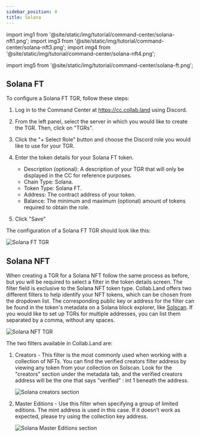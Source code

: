 ```yaml
---
sidebar_position: 4
title: Solana
---
```


import img1 from '@site/static/img/tutorial/command-center/solana-nft1.png';
import img3 from '@site/static/img/tutorial/command-center/solana-nft3.png';
import img4 from '@site/static/img/tutorial/command-center/solana-nft4.png';

import img5 from '@site/static/img/tutorial/command-center/solana-ft.png';

## Solana FT

To configure a Solana FT TGR, follow these steps:

1. Log in to the Command Center at https://cc.collab.land using Discord.
2. From the left panel, select the server in which you would like to create the TGR. Then, click on "TGRs".

3. Click the "+ Select Role" button and choose the Discord role you would like to use for your TGR.

4. Enter the token details for your Solana FT token.
   - Description (optional): A description of your TGR that will only be displayed in the CC for reference purposes.
   - Chain Type: Solana.
   - Token Type: Solana FT.
   - Address: The contract address of your token.
   - Balance: The minimum and maximum (optional) amount of tokens required to obtain the role.
5. Click "Save"

The configuration of a Solana FT TGR should look like this:

<div class="text--center">
  <img  src={img5} alt="Solana FT TGR" />
</div>

## Solana NFT

When creating a TGR for a Solana NFT follow the same process as before, but you will be required to select a filter in the token details screen. The filter field is exclusive to the Solana NFT token type. Collab.Land offers two different filters to help identify your NFT tokens, which can be chosen from the dropdown list. The corresponding public key or address for the filter can be found in the token's metadata on a Solana block explorer, like [Solscan](https://solscan.io/). If you would like to set up TGRs for multiple addresses, you can list them separated by a comma, without any spaces.

   <div class="text--center">
     <img  src={img1} alt="Solana NFT TGR" />
   </div>

The two filters available in Collab.Land are:

1. Creators - This filter is the most commonly used when working with a collection of NFTs. You can find the verified creators filter address by viewing any token from your collection on Solscan. Look for the "creators" section under the metadata tab, and the verified creators address will be the one that says "verified" : int 1 beneath the address.

   <div class="text--center">
     <img  src={img3} alt="Solana creators section " />
   </div>

2. Master Editions - Use this filter when specifying a group of limited editions. The mint address is used in this case. If it doesn’t work as expected, please try using the collection key address.

   <div class="text--center">
     <img  src={img4} alt="Solana Master Editions section" />
   </div>